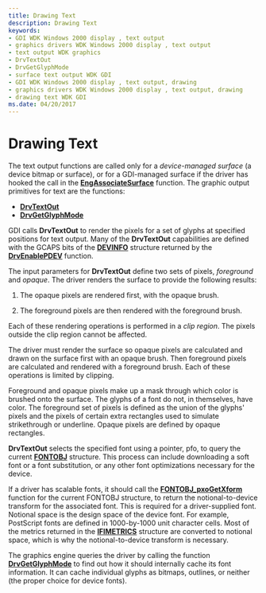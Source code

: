 ```yaml
---
title: Drawing Text
description: Drawing Text
keywords:
- GDI WDK Windows 2000 display , text output
- graphics drivers WDK Windows 2000 display , text output
- text output WDK graphics
- DrvTextOut
- DrvGetGlyphMode
- surface text output WDK GDI
- GDI WDK Windows 2000 display , text output, drawing
- graphics drivers WDK Windows 2000 display , text output, drawing
- drawing text WDK GDI
ms.date: 04/20/2017
---
```


# Drawing Text

The text output functions are called only for a *device-managed surface* (a device bitmap or surface), or for a GDI-managed surface if the driver has hooked the call in the [**EngAssociateSurface**](/windows/win32/api/winddi/nf-winddi-engassociatesurface) function. The graphic output primitives for text are the functions:

* [**DrvTextOut**](/windows/win32/api/winddi/nf-winddi-drvtextout)
* [**DrvGetGlyphMode**](/windows/win32/api/winddi/nf-winddi-drvgetglyphmode)

GDI calls **DrvTextOut** to render the pixels for a set of glyphs at specified positions for text output. Many of the **DrvTextOut** capabilities are defined with the GCAPS bits of the [**DEVINFO**](/windows/win32/api/winddi/ns-winddi-devinfo) structure returned by the [**DrvEnablePDEV**](/windows/win32/api/winddi/nf-winddi-drvenablepdev) function.

The input parameters for **DrvTextOut** define two sets of pixels, *foreground* and *opaque*. The driver renders the surface to provide the following results:

1. The opaque pixels are rendered first, with the opaque brush.

2. The foreground pixels are then rendered with the foreground brush.

Each of these rendering operations is performed in a *clip region*. The pixels outside the clip region cannot be affected.

The driver must render the surface so opaque pixels are calculated and drawn on the surface first with an opaque brush. Then foreground pixels are calculated and rendered with a foreground brush. Each of these operations is limited by clipping.

Foreground and opaque pixels make up a mask through which color is brushed onto the surface. The glyphs of a font do not, in themselves, have color. The foreground set of pixels is defined as the union of the glyphs' pixels and the pixels of certain extra rectangles used to simulate strikethrough or underline. Opaque pixels are defined by opaque rectangles.

**DrvTextOut** selects the specified font using a pointer, pfo, to query the current [**FONTOBJ**](/windows/win32/api/winddi/ns-winddi-fontobj) structure. This process can include downloading a soft font or a font substitution, or any other font optimizations necessary for the device.

If a driver has scalable fonts, it should call the [**FONTOBJ_pxoGetXform**](/windows/win32/api/winddi/nf-winddi-fontobj_pxogetxform) function for the current FONTOBJ structure, to return the notional-to-device transform for the associated font. This is required for a driver-supplied font. Notional space is the design space of the device font. For example, PostScript fonts are defined in 1000-by-1000 unit character cells. Most of the metrics returned in the [**IFIMETRICS**](/windows/win32/api/winddi/ns-winddi-ifimetrics) structure are converted to notional space, which is why the notional-to-device transform is necessary.

The graphics engine queries the driver by calling the function [**DrvGetGlyphMode**](/windows/win32/api/winddi/nf-winddi-drvgetglyphmode) to find out how it should internally cache its font information. It can cache individual glyphs as bitmaps, outlines, or neither (the proper choice for device fonts).
